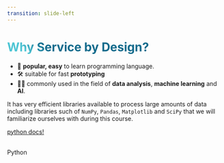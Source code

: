 ```yaml
---
transition: slide-left
---
```


# Why Service by Design?

- 📝 **popular, easy** to learn programming language.
- 🛠 suitable for fast **prototyping**
- 🧑‍💻 commonly used in the field of **data analysis**, **machine learning** and **AI**.

It has very efficient libraries available to process large amounts of data including libraries such of `NumPy`, `Pandas`, `Matplotlib` and `SciPy` that we will familiarize ourselves with during this course.

[python docs!](https://docs.python.org/3/)

<div class="w-60 relative">
  <div class="relative w-40 h-40">
    <img
      v-motion
      :initial="{ x: 800, y: -100, scale: 2, rotate: -100 }"
      :enter="final"
      class="absolute inset-0"
      src="https://sli.dev/logo-square.png"
      alt=""
    />
    <img
      v-motion
      :initial="{ x: 600, y: 400, scale: 2, rotate: 100 }"
      :enter="final"
      class="absolute inset-0"
      src="https://upload.wikimedia.org/wikipedia/commons/c/c3/Python-logo-notext.svg"
      alt=""
    />
  </div>

  <div
    class="text-5xl absolute top-14 left-40 text-[#f0ec07] -z-1"
    v-motion
    :initial="{ x: -80, opacity: 0}"
    :enter="{ x: 0, opacity: 1, transition: { delay: 2000, duration: 1000 } }">
    Python
  </div>
</div>

<style>
h1 {
  background-color: #2B90B6;
  background-image: linear-gradient(45deg, #4EC5D4 10%, #146b8c 20%);
  background-size: 100%;
  -webkit-background-clip: text;
  -moz-background-clip: text;
  -webkit-text-fill-color: transparent;
  -moz-text-fill-color: transparent;
}
</style>

<!-- vue script setup scripts can be directly used in markdown, and will only affects current page -->
<script setup lang="ts">
const final = {
  x: 0,
  y: 0,
  rotate: 0,
  scale: 1,
  transition: {
    type: 'spring',
    damping: 10,
    stiffness: 20,
    mass: 2
  }
}
</script>

